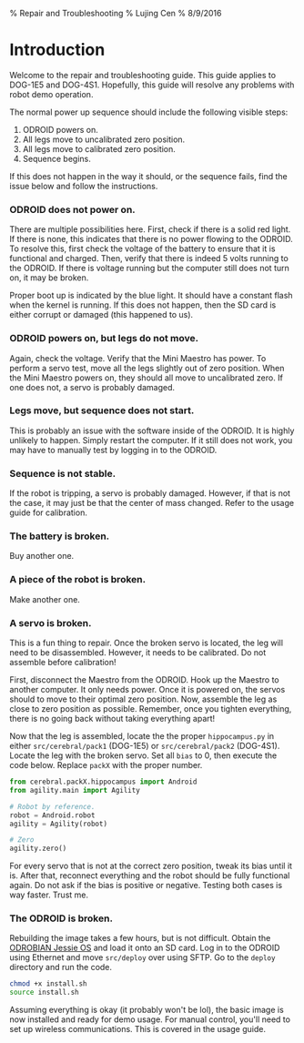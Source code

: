 % Repair and Troubleshooting
% Lujing Cen
% 8/9/2016

# Introduction

Welcome to the repair and troubleshooting guide. This guide applies to DOG-1E5 and DOG-4S1. Hopefully, this guide will resolve any problems with robot demo operation.

The normal power up sequence should include the following visible steps:

1. ODROID powers on.
2. All legs move to uncalibrated zero position.
3. All legs move to calibrated zero position.
4. Sequence begins.

If this does not happen in the way it should, or the sequence fails, find the issue below and follow the instructions.

### ODROID does not power on.

There are multiple possibilities here. First, check if there is a solid red light. If there is none, this indicates that there is no power flowing to the ODROID. To resolve this, first check the voltage of the battery to ensure that it is functional and charged. Then, verify that there is indeed 5 volts running to the ODROID. If there is voltage running but the computer still does not turn on, it may be broken.

Proper boot up is indicated by the blue light. It should have a constant flash when the kernel is running. If this does not happen, then the SD card is either corrupt or damaged (this happened to us).

### ODROID powers on, but legs do not move.

Again, check the voltage. Verify that the Mini Maestro has power. To perform a servo test, move all the legs slightly out of zero position. When the Mini Maestro powers on, they should all move to uncalibrated zero. If one does not, a servo is probably damaged.

### Legs move, but sequence does not start.

This is probably an issue with the software inside of the ODROID. It is highly unlikely to happen. Simply restart the computer. If it still does not work, you may have to manually test by logging in to the ODROID.

### Sequence is not stable.

If the robot is tripping, a servo is probably damaged. However, if that is not the case, it may just be that the center of mass changed. Refer to the usage guide for calibration.

### The battery is broken.

Buy another one.

### A piece of the robot is broken.

Make another one.

### A servo is broken.

This is a fun thing to repair. Once the broken servo is located, the leg will need to be disassembled. However, it needs to be calibrated. Do not assemble before calibration!

First, disconnect the Maestro from the ODROID. Hook up the Maestro to another computer. It only needs power. Once it is powered on, the servos should to move to their optimal zero position. Now, assemble the leg as close to zero position as possible. Remember, once you tighten everything, there is no going back without taking everything apart! 

Now that the leg is assembled, locate the the proper `hippocampus.py` in either `src/cerebral/pack1` (DOG-1E5) or `src/cerebral/pack2` (DOG-4S1). Locate the leg with the broken servo. Set all `bias` to 0, then execute the code below. Replace `packX` with the proper number.

```python
from cerebral.packX.hippocampus import Android
from agility.main import Agility

# Robot by reference.
robot = Android.robot
agility = Agility(robot)

# Zero
agility.zero()
```

For every servo that is not at the correct zero position, tweak its bias until it is. After that, reconnect everything and the robot should be fully functional again. Do not ask if the bias is positive or negative. Testing both cases is way faster. Trust me.

### The ODROID is broken.

Rebuilding the image takes a few hours, but is not difficult. Obtain the [ODROBIAN Jessie OS](http://oph.mdrjr.net/odrobian/images/s905/) and load it onto an SD card. Log in to the ODROID using Ethernet and move `src/deploy` over using SFTP. Go to the `deploy` directory and run the code.

```bash
chmod +x install.sh
source install.sh
```

Assuming everything is okay (it probably won't be lol), the basic image is now installed and ready for demo usage. For manual control, you'll need to set up wireless communications. This is covered in the usage guide.
